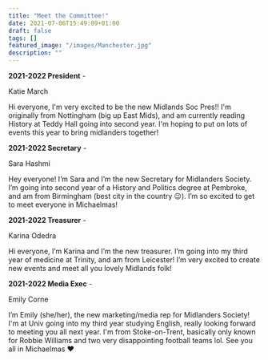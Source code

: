 ```yaml
---
title: "Meet the Committee!"
date: 2021-07-06T15:49:09+01:00
draft: false
tags: []
featured_image: "/images/Manchester.jpg"
description: ""
---
```


<div class="fl w-25 pa1"> 

**2021-2022 President** - 

Katie March


Hi everyone, I'm very excited to be the new Midlands Soc Pres!! I'm originally from Nottingham (big up East Mids), and am currently reading History at Teddy Hall going into second year. I'm hoping to put on lots of events this year to bring midlanders together!

</div>

<div class="fl w-25 pa1"> 

**2021-2022 Secretary** - 

Sara Hashmi


Hey everyone! I’m Sara and I’m the new Secretary for Midlanders Society. I’m going into second year of a History and Politics degree at Pembroke, and am from Birmingham (best city in the country 😉). I’m so excited to get to meet everyone in Michaelmas!

</div>

<div class="fl w-25 pa1"> 

**2021-2022 Treasurer** - 

Karina Odedra


Hi everyone, I’m Karina and I’m the new treasurer. I’m going into my third year of medicine at Trinity, and am from Leicester! I’m very excited to create new events and meet all you lovely Midlands folk!

</div>

<div class="fl w-25 pa1"> 

**2021-2022 Media Exec** - 

Emily Corne


I’m Emily (she/her), the new marketing/media rep for Midlanders Society! I'm at Univ going into my third year studying English, really looking forward to meeting you all next year. I'm from Stoke-on-Trent, basically only known for Robbie Williams and two very disappointing football teams lol. See you all in Michaelmas ❤️

</div>

